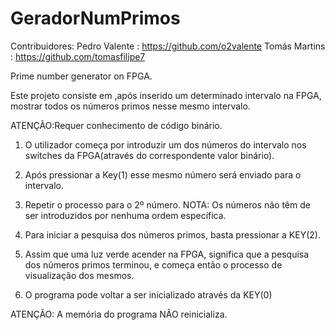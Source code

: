 # GeradorNumPrimos

Contribuidores:
Pedro Valente : https://github.com/o2valente
Tomás Martins : https://github.com/tomasfilipe7

Prime number generator on FPGA.

Este projeto consiste em ,após inserido um determinado intervalo na FPGA, mostrar todos os números primos nesse mesmo intervalo.

ATENÇÃO:Requer conhecimento de código binário.

1) O utilizador começa por introduzir um dos números do intervalo nos switches da FPGA(através do correspondente valor binário).

2) Após pressionar a Key(1) esse mesmo número será enviado para o intervalo.

3) Repetir o processo para o 2º número.
	NOTA: Os números não têm de ser introduzidos por nenhuma ordem específica.

4) Para iniciar a pesquisa dos números primos, basta pressionar a KEY(2).

5) Assim que uma luz verde acender na FPGA, significa que a pesquisa dos números primos terminou, e começa então o processo de visualização dos mesmos.

6) O programa pode voltar a ser inicializado através da KEY(0)

ATENÇÃO: A memória do programa NÃO reinicializa.


